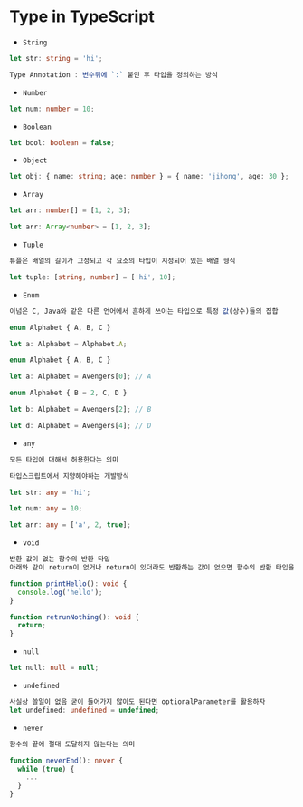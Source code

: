 # Type in TypeScript

- `String`

```ts
let str: string = 'hi';

Type Annotation : 변수뒤에 `:` 붙인 후 타입을 정의하는 방식
```

- `Number`

```ts
let num: number = 10;
```

- `Boolean`

```ts
let bool: boolean = false;
```

- `Object`

```ts
let obj: { name: string; age: number } = { name: 'jihong', age: 30 };
```

- `Array`

```ts
let arr: number[] = [1, 2, 3];

let arr: Array<number> = [1, 2, 3];
```

- `Tuple`

```ts
튜플은 배열의 길이가 고정되고 각 요소의 타입이 지정되어 있는 배열 형식

let tuple: [string, number] = ['hi', 10];
```

- `Enum`

```ts
이넘은 C, Java와 같은 다른 언어에서 흔하게 쓰이는 타입으로 특정 값(상수)들의 집합

enum Alphabet { A, B, C }

let a: Alphabet = Alphabet.A;

enum Alphabet { A, B, C }

let a: Alphabet = Avengers[0]; // A

enum Alphabet { B = 2, C, D }

let b: Alphabet = Avengers[2]; // B

let d: Alphabet = Avengers[4]; // D

```

- `any`

```ts
모든 타입에 대해서 허용한다는 의미

타입스크립트에서 지양해야하는 개발방식

let str: any = 'hi';

let num: any = 10;

let arr: any = ['a', 2, true];
```

- `void`

```ts
반환 값이 없는 함수의 반환 타입
아래와 같이 return이 없거나 return이 있더라도 반환하는 값이 없으면 함수의 반환 타입을 void로 지정

function printHello(): void {
  console.log('hello');
}

function retrunNothing(): void {
  return;
}
```

- `null`

```ts
let null: null = null;
```

- `undefined`

```ts
사실상 쓸일이 없음 굳이 들어가지 않아도 된다면 optionalParameter를 활용하자
let undefined: undefined = undefined;
```

- `never`

```ts
함수의 끝에 절대 도달하지 않는다는 의미

function neverEnd(): never {
  while (true) {
    ...
  }
}

```
